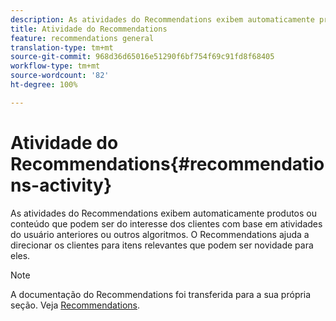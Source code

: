 ```yaml
---
description: As atividades do Recommendations exibem automaticamente produtos ou conteúdo que podem ser do interesse dos clientes com base em atividades do usuário anteriores ou outros algoritmos. O Recommendations ajuda a direcionar os clientes para itens relevantes que podem ser novidade para eles.
title: Atividade do Recommendations
feature: recommendations general
translation-type: tm+mt
source-git-commit: 968d36d65016e51290f6bf754f69c91fd8f68405
workflow-type: tm+mt
source-wordcount: '82'
ht-degree: 100%

---
```



# Atividade do Recommendations{#recommendations-activity}

As atividades do Recommendations exibem automaticamente produtos ou conteúdo que podem ser do interesse dos clientes com base em atividades do usuário anteriores ou outros algoritmos. O Recommendations ajuda a direcionar os clientes para itens relevantes que podem ser novidade para eles.

>[!NOTE]
>
>A documentação do Recommendations foi transferida para a sua própria seção. Veja [Recommendations](/help/c-recommendations/recommendations.md#concept_7556C8A4543942F2A77B13A29339C0C0).

